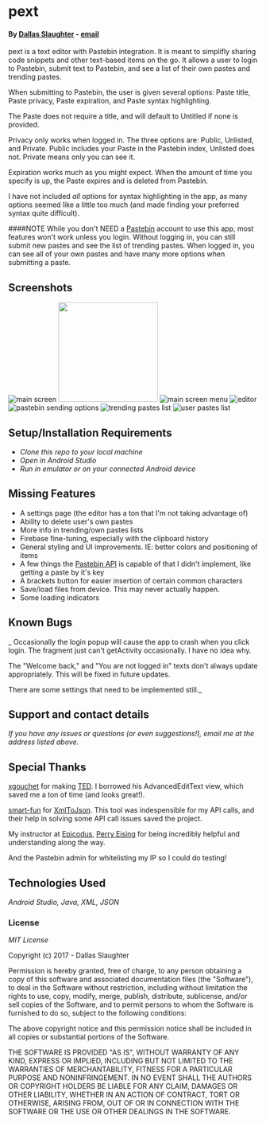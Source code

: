pext
======

#### By [Dallas Slaughter](https://www.linkedin.com/in/dallas-slaughter) -  [email](mailto:dslaughtr@gmail.com)


pext is a text editor with Pastebin integration. It is meant to simplifly sharing code snippets and other text-based items on the go. It allows a user to login to Pastebin, submit text to Pastebin, and see a list of their own pastes and trending pastes.

When submitting to Pastebin, the user is given several options: Paste title, Paste privacy, Paste expiration, and Paste syntax highlighting. 

The Paste does not require a title, and will default to Untitled if none is provided.

Privacy only works when logged in. The three options are: Public, Unlisted, and Private. Public includes your Paste in the Pastebin index, Unlisted does not. Private means only you can see it.

Expiration works much as you might expect. When the amount of time you specify is up, the Paste expires and is deleted from Pastebin.

I have not included _all_ options for syntax highlighting in the app, as many options seemed like a little too much (and made finding your preferred syntax quite difficult).

####NOTE
While you don't NEED a [Pastebin](https://www.pastebin.com) account to use this app, most features won't work unless you login. Without logging in, you can still submit new pastes and see the list of trending pastes. When logged in, you can see all of your own pastes and have many more options when submitting a paste.

## Screenshots

![main screen](http://40two.net/pext/mainscreen.png)
<img src="http://40two.net/pext/mainscreen.png" style="width: 200px">
![main screen menu](http://40two.net/pext/mainscreenmenu.png)
![editor](http://40two.net/pext/editor.png)
![pastebin sending options](http://40two.net/pext/pastebinoptions.png)
![trending pastes list](http://40two.net/pext/trendingpastes.png)
![user pastes list](http://40two.net/pext/yourpastes.png)


## Setup/Installation Requirements

* _Clone this repo to your local machine_
* _Open in Android Studio_
* _Run in emulator or on your connected Android device_

## Missing Features

* A settings page (the editor has a ton that I'm not taking advantage of)
* Ability to delete user's own pastes
* More info in trending/own pastes lists
* Firebase fine-tuning, especially with the clipboard history
* General styling and UI improvements. IE: better colors and positioning of items
* A few things the [Pastebin API](https://pastebin.com/api) is capable of that I didn't implement, like getting a paste by it's key
* A brackets button for easier insertion of certain common characters
* Save/load files from device. This may never actually happen.
* Some loading indicators


## Known Bugs

_ Occasionally the login popup will cause the app to crash when you click login. The fragment just can't getActivity occasionally. I have no idea why. 

The "Welcome back," and "You are not logged in" texts don't always update appropriately. This will be fixed in future updates.

There are some settings that need to be implemented still._

## Support and contact details

_If you have any issues or questions (or even suggestions!), email me at the address listed above._

## Special Thanks

[xgouchet](https://github.com/xgouchet) for making [TED](https://github.com/xgouchet/Ted). I borrowed his AdvancedEditText view, which saved me a ton of time (and looks great!).

[smart-fun](https://github.com/smart-fun) for [XmlToJson](https://github.com/smart-fun/XmlToJson). This tool was indespensible for my API calls, and their help in solving some API call issues saved the project.

My instructor at [Epicodus](https://www.epicodus.com), [Perry Eising](https://github.com/PerrySetGo) for being incredibly helpful and understanding along the way.

And the Pastebin admin for whitelisting my IP so I could do testing!

## Technologies Used

_Android Studio, Java, XML, JSON_

### License

_MIT License_

Copyright (c) 2017 - Dallas Slaughter

Permission is hereby granted, free of charge, to any person obtaining a copy
of this software and associated documentation files (the "Software"), to deal
in the Software without restriction, including without limitation the rights
to use, copy, modify, merge, publish, distribute, sublicense, and/or sell
copies of the Software, and to permit persons to whom the Software is
furnished to do so, subject to the following conditions:

The above copyright notice and this permission notice shall be included in all
copies or substantial portions of the Software.

THE SOFTWARE IS PROVIDED "AS IS", WITHOUT WARRANTY OF ANY KIND, EXPRESS OR
IMPLIED, INCLUDING BUT NOT LIMITED TO THE WARRANTIES OF MERCHANTABILITY,
FITNESS FOR A PARTICULAR PURPOSE AND NONINFRINGEMENT. IN NO EVENT SHALL THE
AUTHORS OR COPYRIGHT HOLDERS BE LIABLE FOR ANY CLAIM, DAMAGES OR OTHER
LIABILITY, WHETHER IN AN ACTION OF CONTRACT, TORT OR OTHERWISE, ARISING FROM,
OUT OF OR IN CONNECTION WITH THE SOFTWARE OR THE USE OR OTHER DEALINGS IN THE
SOFTWARE.
